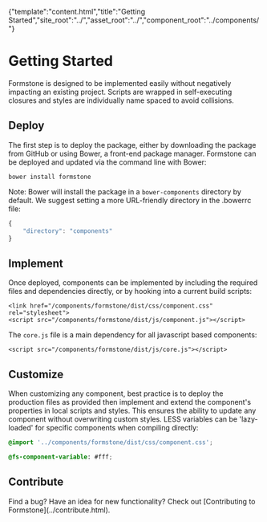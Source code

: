 {"template":"content.html","title":"Getting Started","site_root":"../","asset_root":"../","component_root":"../components/"}

# Getting Started

Formstone is designed to be implemented easily without negatively impacting an existing project. Scripts are wrapped in self-executing closures and styles are individually name spaced to avoid collisions.

## Deploy

The first step is to deploy the package, either by downloading the package from GitHub or using Bower, a front-end package manager. Formstone can be deployed and updated via the command line with Bower:

```
bower install formstone
```

Note: Bower will install the package in a `bower-components` directory by default. We suggest setting a more URL-friendly directory in the .bowerrc file:

```javascript
{
    "directory": "components"
}
```

## Implement

Once deployed, components can be implemented by including the required files and dependencies directly, or by hooking into a current build scripts:

```markup
<link href="/components/formstone/dist/css/component.css" rel="stylesheet">
<script src="/components/formstone/dist/js/component.js"></script>
```

The `core.js` file is a main dependency for all javascript based components:

```markup
<script src="/components/formstone/dist/js/core.js"></script>
```

## Customize

When customizing any component, best practice is to deploy the production files as provided then implement and extend the component's properties in local scripts and styles. This ensures the ability to update any component without overwriting custom styles. LESS variables can be 'lazy-loaded' for specific components when compiling directly:

```css
@import '../components/formstone/dist/css/component.css';

@fs-component-variable: #fff;
```

## Contribute

<p>Find a bug? Have an idea for new functionality? Check out [Contributing to Formstone](../contribute.html).</p>